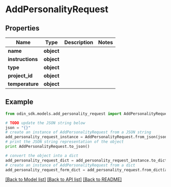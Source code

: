 # AddPersonalityRequest


## Properties

Name | Type | Description | Notes
------------ | ------------- | ------------- | -------------
**name** | **object** |  | 
**instructions** | **object** |  | 
**type** | **object** |  | 
**project_id** | **object** |  | 
**temperature** | **object** |  | 

## Example

```python
from odin_sdk.models.add_personality_request import AddPersonalityRequest

# TODO update the JSON string below
json = "{}"
# create an instance of AddPersonalityRequest from a JSON string
add_personality_request_instance = AddPersonalityRequest.from_json(json)
# print the JSON string representation of the object
print AddPersonalityRequest.to_json()

# convert the object into a dict
add_personality_request_dict = add_personality_request_instance.to_dict()
# create an instance of AddPersonalityRequest from a dict
add_personality_request_form_dict = add_personality_request.from_dict(add_personality_request_dict)
```
[[Back to Model list]](../README.md#documentation-for-models) [[Back to API list]](../README.md#documentation-for-api-endpoints) [[Back to README]](../README.md)


